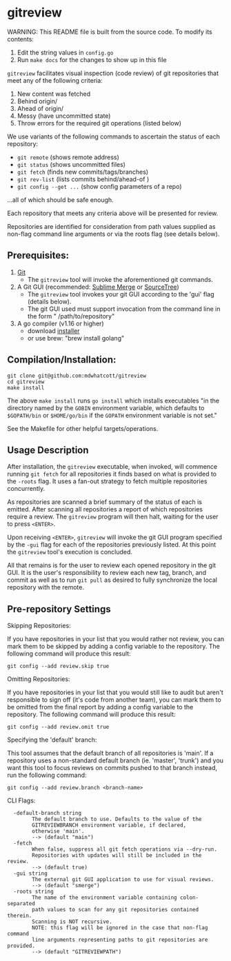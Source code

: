 # gitreview

WARNING: This README file is built from the source code. To modify its contents:

1. Edit the string values in `config.go`
2. Run `make docs` for the changes to show up in this file

`gitreview` facilitates visual inspection (code review) of git
repositories that meet any of the following criteria:

1. New content was fetched
2. Behind origin/<default-branch>
3. Ahead of origin/<default-branch>
4. Messy (have uncommitted state)
5. Throw errors for the required git operations (listed below)

We use variants of the following commands to ascertain the
status of each repository:

- `git remote`           (shows remote address)
- `git status`           (shows uncommitted files)
- `git fetch`            (finds new commits/tags/branches)
- `git rev-list`         (lists commits behind/ahead-of <default-branch>)
- `git config --get ...` (show config parameters of a repo)

...all of which should be safe enough.

Each repository that meets any criteria above will be
presented for review.

Repositories are identified for consideration from path values
supplied as non-flag command line arguments or via the roots
flag (see details below).


## Prerequisites:

1. [Git](https://git-scm.com/)
	- The `gitreview` tool will invoke the aforementioned git commands.
1. A Git GUI (recommended: [Sublime Merge](https://www.sublimemerge.com/) or [SourceTree](https://www.sourcetreeapp.com/))
	- The `gitreview` tool invokes your git GUI according to the 'gui' flag (details below).
	- The git GUI used must support invocation from the command line in the form "<git-gui-command> /path/to/repository"
1. A go compiler (v1.16 or higher)
   - download [installer](https://golang.org/dl/)
   - or use brew: "brew install golang"


## Compilation/Installation:

    git clone git@github.com:mdwhatcott/gitreview
    cd gitreview
    make install

The above `make install` runs `go install` which installs executables
"in the directory named by the `GOBIN` environment variable, which defaults
to `$GOPATH/bin` or `$HOME/go/bin` if the `GOPATH` environment variable is not set."

See the Makefile for other helpful targets/operations.


## Usage Description

After installation, the `gitreview` executable, when invoked, will commence
running `git fetch` for all repositories it finds based on what is provided
to the `-roots` flag. It uses a fan-out strategy to fetch multiple repositories
concurrently.

As repositories are scanned a brief summary of the status of each is emitted.
After scanning all repositories a report of which repositories require a review.
The `gitreview` program will then halt, waiting for the user to press `<ENTER>`.

Upon receiving `<ENTER>`, `gitreview` will invoke the git GUI program specified
by the `-gui` flag for each of the repositories previously listed. At this point
the `gitreview` tool's execution is concluded.

All that remains is for the user to review each opened repository in the git GUI.
It is the user's responsibility to review each new tag, branch, and commit as well
as to run `git pull` as desired to fully synchronize the local repository with the
remote.


## Pre-repository Settings

Skipping Repositories:

If you have repositories in your list that you would rather not review,
you can mark them to be skipped by adding a config variable to the
repository. The following command will produce this result:

    git config --add review.skip true


Omitting Repositories:

If you have repositories in your list that you would still like to audit
but aren't responsible to sign off (it's code from another team), you can
mark them to be omitted from the final report by adding a config variable
to the repository. The following command will produce this result:

    git config --add review.omit true


Specifying the 'default' branch:

This tool assumes that the default branch of all repositories is 'main'.
If a repository uses a non-standard default branch (ie. 'master', 'trunk')
and you want this tool to focus  reviews on commits pushed to that branch
instead, run the following command:

	git config --add review.branch <branch-name>


CLI Flags:


```
  -default-branch string
    	The default branch to use. Defaults to the value of the
    	GITREVIEWBRANCH environment variable, if declared,
    	otherwise 'main'.
    	--> (default "main")
  -fetch
    	When false, suppress all git fetch operations via --dry-run.
    	Repositories with updates will still be included in the review.
    	--> (default true)
  -gui string
    	The external git GUI application to use for visual reviews.
    	--> (default "smerge")
  -roots string
    	The name of the environment variable containing colon-separated
    	path values to scan for any git repositories contained therein.
    	Scanning is NOT recursive.
    	NOTE: this flag will be ignored in the case that non-flag command
    	line arguments representing paths to git repositories are provided.
    	--> (default "GITREVIEWPATH")
```
